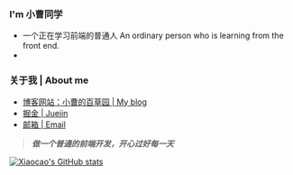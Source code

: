 ### I'm 小曹同学
- 一个正在学习前端的普通人 An ordinary person who is learning from the front end.
- 
### 关于我 | About me
- [博客网站：小曹的百草园 | My blog ](https://lexiscao.cn)
- [掘金 | Juejin](https://juejin.cn/user/3342149723885038)
- [邮箱 | Email](3027478654@qq.com)

> ***做一个普通的前端开发，开心过好每一天***

[![Xiaocao's GitHub stats](https://github-readme-stats.vercel.app/api?username=xiaocao12306&show_icons=true)](https://github.com/xiaocao12306/github-readme-stats)
